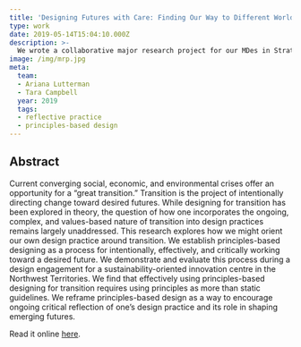 ```yaml
---
title: 'Designing Futures with Care: Finding Our Way to Different Worlds Together'
type: work
date: 2019-05-14T15:04:10.000Z
description: >-
  We wrote a collaborative major research project for our MDes in Strategic Foresight and Innovation at OCAD University.
image: /img/mrp.jpg
meta:
  team:
  - Ariana Lutterman
  - Tara Campbell
  year: 2019
  tags:
  - reflective practice
  - principles-based design
---
```


## Abstract
Current converging social, economic, and environmental crises offer an opportunity for a “great transition.” Transition is the project of intentionally directing change toward desired futures. While designing for transition has been explored in theory, the question of how one incorporates the ongoing, complex, and values-based nature of transition into design practices remains largely unaddressed. This research explores how we might orient our own design practice around transition. We establish principles-based designing as a process for intentionally, effectively, and critically working toward a desired future. We demonstrate and evaluate this process during a design engagement for a sustainability-oriented innovation centre in the Northwest Territories. We find that effectively using principles-based designing for transition requires using principles as more than static guidelines. We reframe principles-based design as a way to encourage ongoing critical reflection of one’s design practice and its role in shaping emerging futures.

Read it online [here](http://openresearch.ocadu.ca/id/eprint/2634/1/Campbell_Tara_Lutterman_Ariana_2019_MDES_SFI_MRP.pdf).